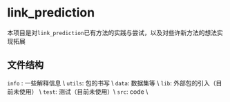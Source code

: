# link_prediction 
本项目是对`link_prediction`已有方法的实践与尝试，以及对些许新方法的想法实现拓展

## 文件结构
`info` : 一些解释信息 \\
`utils`: 包的书写 \\
`data`: 数据集等 \\
`lib`: 外部包的引入（目前未使用） \\
`test`: 测试（目前未使用）\\
`src`: code \\